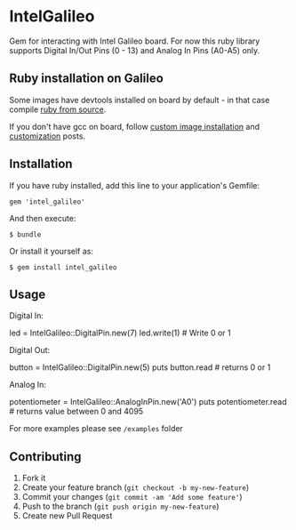 # IntelGalileo

Gem for interacting with Intel Galileo board. For now this ruby library supports Digital In/Out Pins (0 - 13) and Analog In Pins (A0-A5) only.

## Ruby installation on Galileo

Some images have devtools installed on board by default - in that case compile [ruby from source](https://www.ruby-lang.org/en/downloads/).

If you don't have gcc on board, follow [custom image installation](http://www.itsudo.com/galileo/2014/03/03/setting-up-development-environment-for-galileo.html) and [customization](http://www.itsudo.com/galileo/yocto/ruby/2014/03/05/customizing-what-goes-onto-yocto-image.html) posts.

## Installation

If you have ruby installed, add this line to your application's Gemfile:

    gem 'intel_galileo'

And then execute:

    $ bundle

Or install it yourself as:

    $ gem install intel_galileo

## Usage

Digital In:

  led    = IntelGalileo::DigitalPin.new(7)
  led.write(1) # Write 0 or 1
  
Digital Out:

  button = IntelGalileo::DigitalPin.new(5)
  puts button.read # returns 0 or 1
  
Analog In:
  
  potentiometer = IntelGalileo::AnalogInPin.new('A0')
  puts potentiometer.read # returns value between 0 and 4095

For more examples please see `/examples` folder

## Contributing

1. Fork it
2. Create your feature branch (`git checkout -b my-new-feature`)
3. Commit your changes (`git commit -am 'Add some feature'`)
4. Push to the branch (`git push origin my-new-feature`)
5. Create new Pull Request
